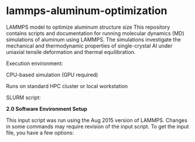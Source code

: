 # lammps-aluminum-optimization
LAMMPS model to optimize aluminum structure size
This repository contains scripts and documentation for running molecular dynamics (MD) simulations of aluminum using LAMMPS.
The simulations investigate the mechanical and thermodynamic properties of single-crystal Al under uniaxial tensile deformation and thermal equilibration.

Execution environment:

CPU-based simulation (GPU required)

Runs on standard HPC cluster or local workstation

SLURM script: 

**2.0 Software Environment Setup**

This input script was run using the Aug 2015 version of LAMMPS. Changes in some commands may require revision of the input script. To get the input file, you have a few options:
